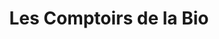 ---
title: "Les Comptoirs de la Bio"
url: /margny-les-compiegne/les-comptoirs-de-la-bio/
shop: supermarché
---
